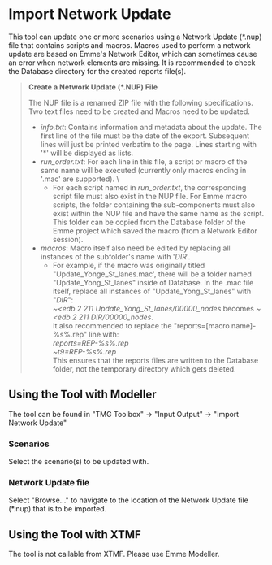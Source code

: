 
# **Import Network Update**
This tool can update one or more scenarios using a Network Update (*.nup) file that contains scripts and macros. Macros used to perform a network update are based on Emme's Network Editor, which can sometimes cause an error when network elements are missing. It is recommended to check the Database directory for the created reports file(s). 

> **Create a Network Update (\*.NUP) File** 
> 
> The NUP file is a renamed ZIP file with the following specifications. 
> Two text files need to be created and Macros need to be updated.
> * *info.txt*: Contains information and metadata about the update. The first
            line of the file must be the date of the export. Subsequent lines
            will just be printed verbatim to the page. Lines starting with '*'
            will be displayed as lists.
> * *run_order.txt*: For each line in this file, a script or macro of the same
            name will be executed (currently only macros ending in '.mac' are 
            supported). \
>   * For each script named in *run_order.txt*, the corresponding script file must also exist in the NUP file. For Emme macro scripts, the folder containing the sub-components must also exist within the NUP file and have the same name as the script. This folder can be copied from the Database folder of the Emme project which saved the macro (from a Network Editor session). 
> * *macros*: Macro itself also need be edited by replacing all instances of the subfolder's name with '$DIR$'.
>    * For example, if the macro was originally titled "Update_Yonge_St_lanes.mac',
    there will be a folder named "Update_Yong_St_lanes" inside of Database. In the
    .mac file itself, replace all instances of "Update_Yong_St_lanes" with "$DIR$":\
        *~<_edb_ 2 211 Update_Yong_St_lanes/00000_nodes*
            becomes
        *~<_edb_ 2 211 $DIR$/00000_nodes*.\
    It also recommended to replace the "reports=[macro name]-%s%.rep" line with:\
        *reports=$REP$-%s%.rep*\
        *~t9=$REP$-%s%.rep*\
    This ensures that the reports files are written to the Database folder, not
    the temporary directory which gets deleted.


## **Using the Tool with Modeller**
The tool can be found in "TMG Toolbox" -> "Input Output" -> "Import Network Update"

### Scenarios
Select the scenario(s) to be updated with.

### Network Update file
Select "Browse..." to navigate to the location of the Network Update file (*.nup) that is to be imported. 


## **Using the Tool with XTMF**
The tool is not callable from XTMF. Please use Emme Modeller.
